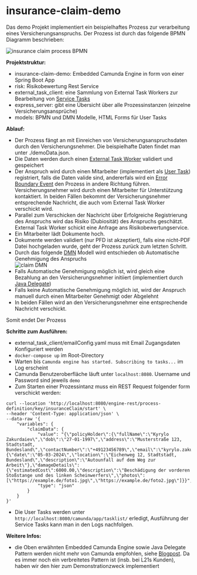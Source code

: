 # insurance-claim-demo
Das demo Projekt implementiert ein beispielhaftes Prozess zur verarbeitung eines Versicherungsanspruchs. Der Prozess ist durch das folgende BPMN Diagramm beschrieben:

![insurance claim process BPMN]([url](https://github.com/kerilz/insurance-claim-demo/blob/main/claim.png))

**Projektstruktur:**

- insurance-claim-demo: Embedded Camunda Engine in form von einer Spring Boot App
- risk: Risikobewertung Rest Service
- external_task_client: eine Sammlung von External Task Workers zur Bearbeitung von [Service Tasks](https://docs.camunda.org/manual/7.20/reference/bpmn20/tasks/service-task/)
- express_server: gibt eine Übersicht über alle Prozessinstanzen (einzelne Versicherungsansprüche)
- models: BPMN und DMN Modelle, HTML Forms für User Tasks

**Ablauf:**

- Der Prozess fängt an mit Einreichen von Versicherungsanspruchsdaten durch den Versicherungsnehmer. Die beispielhafte Daten findet man unter ./demoData.json.
- Die Daten werden durch einen [External Task Worker](https://docs.camunda.org/manual/7.20/user-guide/ext-client/) validiert und gespeichert
- Der Anspruch wird durch einen Mitarbeiter (implementiert als [User Task](https://docs.camunda.org/manual/7.20/reference/bpmn20/tasks/user-task/)) registriert, falls die Daten valide sind, andererfals wird ein [Error Boundary Event](https://docs.camunda.org/manual/7.20/reference/bpmn20/events/error-events/#error-boundary-event) den Prozess in andere Richtung führen. Versicherungsnehmer wird durch einen Mitarbeiter für Unterstützung kontaktiert. In beiden Fällen bekommt der Versicherungsnehmer entsprechende Nachricht, die auch vom External Task Worker verschickt wird.
- Parallel zum Verschicken der Nachricht über Erfolgreiche Registrierung des Anspruchs wird das Risiko (Dubiosität) des Anspruchs geschätzt. External Task Worker schickt eine Anfrage ans Risikobewertungservice.
- Ein Mitarbeiter lädt Dokumente hoch.
- Dokumente werden validiert (nur PFD ist akzeptiert), falls eine nicht-PDF Datei hochgeladen wurde, geht der Prozess zurück zum letzten Schritt.
- Durch das folgende [DMN](https://en.wikipedia.org/wiki/Decision_Model_and_Notation) Modell wird entschieden ob Automatische Genehmigung des Anspruchs <br>
![claim DMN]([url](https://github.com/kerilz/insurance-claim-demo/blob/main/dmn.png))
- Falls Automatische Genehmigung möglich ist, wird gleich eine Bezahlung an den Versicherungsnehmer initiiert (implementiert durch [Java Delegate](https://docs.camunda.org/manual/7.20/user-guide/process-engine/delegation-code/#java-delegate))
- Falls keine Automatische Genehmigung möglich ist, wird der Anspruch manuell durch einen Mitarbeiter Genehmigt oder Abgelehnt
- In beiden Fällen wird an den Versicherungsnehmer eine entsprechende Nachricht verschickt.

Somit endet Der Prozess

**Schritte zum Ausführen:**

- external_task_client/emailConfig.yaml muss mit Email Zugangsdaten Konfiguriert werden
- `docker-compose up` im Root-Directory
- Warten bis `Camunda engine has started. Subscribing to tasks...` im Log erscheint
- Camunda Benutzeroberfläche läuft unter `localhost:8080`. Username und Password sind jeweils `demo`
- Zum Starten einer Prozessintanz muss ein REST Request folgender form verschickt werden: <br>
```
curl --location 'http://localhost:8080/engine-rest/process-definition/key/insuranceClaim/start' \
--header 'Content-Type: application/json' \
--data-raw '{
    "variables": {
        "claimData": {
            "value": "{\"policyHolder\":{\"fullName\":\"Kyrylo Zakurdaiev\",\"dob\":\"27-01-1997\",\"address\":\"Musterstraße 123, Stadtstadt, Bundesland\",\"contactNumber\":\"+49123456789\",\"email\":\"kyrylo.zakurdaiev@l21s.de\"},\"incident\":{\"date\":\"05-03-2024\",\"location\":\"Eichenweg 12, Stadtstadt, Bundesland\",\"description\":\"Autounfall auf dem Weg zur Arbeit\"},\"damageDetails\":{\"estimatedCost\":6000.00,\"description\":\"Beschädigung der vorderen Stoßstange und des linken Scheinwerfers\",\"photos\":[\"https://example.de/foto1.jpg\",\"https://example.de/foto2.jpg\"]}}",
            "type": "json"
        }
    }
}'
```
- Die User Tasks werden unter `http://localhost:8080/camunda/app/tasklist/` erledigt, Ausführung der Service Tasks kann man in den Logs nachfolgen.


**Weitere Infos:**

- die Oben erwähnten Embedded Camunda Engine sowie Java Delegate Pattern werden nicht mehr von Camunda empfohlen, siehe [Blogpost](https://blog.bernd-ruecker.com/moving-from-embedded-to-remote-workflow-engines-8472992cc371). Da es immer noch ein verbreitetes Pattern ist (insb. bei L21s Kunden), haben wir den hier zum Demonstrationzweck implementiert
